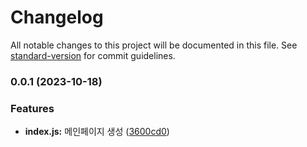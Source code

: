 # Changelog

All notable changes to this project will be documented in this file. See [standard-version](https://github.com/conventional-changelog/standard-version) for commit guidelines.

### 0.0.1 (2023-10-18)


### Features

* **index.js:** 메인페이지 생성 ([3600cd0](https://github.com/dev-truly/npm-standard-versioning/commit/3600cd09203f726815761dbf7a2e267ed331dd75))
